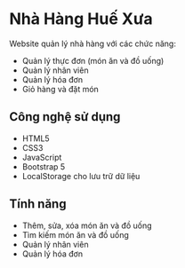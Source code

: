 # Nhà Hàng Huế Xưa

Website quản lý nhà hàng với các chức năng:
- Quản lý thực đơn (món ăn và đồ uống)
- Quản lý nhân viên
- Quản lý hóa đơn
- Giỏ hàng và đặt món

## Công nghệ sử dụng
- HTML5
- CSS3
- JavaScript
- Bootstrap 5
- LocalStorage cho lưu trữ dữ liệu


## Tính năng
- Thêm, sửa, xóa món ăn và đồ uống
- Tìm kiếm món ăn và đồ uống
- Quản lý nhân viên
- Quản lý hóa đơn
